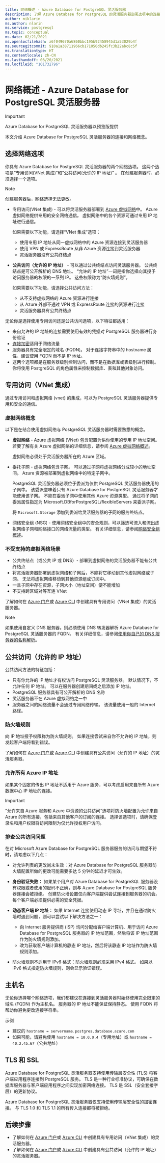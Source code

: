 ```yaml
---
title: 网络概述 - Azure Database for PostgreSQL 灵活服务器
description: 了解 Azure Database for PostgreSQL 的灵活服务器部署选项中的连接和网络选项
author: niklarin
ms.author: nlarin
ms.service: postgresql
ms.topic: conceptual
ms.date: 02/21/2021
ms.openlocfilehash: a6f049670a6860bbc195b92458945d1a53029b4f
ms.sourcegitcommit: 910a1a38711966cb171050db245fc3b22abc8c5f
ms.translationtype: HT
ms.contentlocale: zh-CN
ms.lasthandoff: 03/20/2021
ms.locfileid: "101732796"
---
```

# <a name="networking-overview---azure-database-for-postgresql---flexible-server"></a>网络概述 - Azure Database for PostgreSQL 灵活服务器

> [!IMPORTANT]
> Azure Database for PostgreSQL 灵活服务器以预览版提供

本文介绍 Azure Database for PostgreSQL 灵活服务器的连接和网络概念。 

## <a name="choosing-a-networking-option"></a>选择网络选项
你具有 Azure Database for PostgreSQL 灵活服务器的两个网络选项。 这两个选项是“专用访问(VNet 集成)”和“公共访问(允许的 IP 地址)” 。 在创建服务器时，必须选择一个选项。 

> [!NOTE]
> 创建服务器后，网络选择无法更改。 

* 专用访问(VNet 集成) - 可以将灵活服务器部署到 [Azure 虚拟网络](../../virtual-network/virtual-networks-overview.md)中。 Azure 虚拟网络提供专用的安全网络通信。 虚拟网络中的各个资源可通过专用 IP 地址进行通信。

   如果需要以下功能，请选择“VNet 集成”选项：
   * 使用专用 IP 地址从同一虚拟网络中的 Azure 资源连接到灵活服务器
   * 使用 VPN 或 ExpressRoute 从非 Azure 资源连接到灵活服务器
   * 灵活服务器没有公共终结点

* **公共访问（允许的 IP 地址）** - 可以通过公共终结点访问灵活服务器。 公共终结点是可公开解析的 DNS 地址。 “允许的 IP 地址”一词是指你选择向其授予访问服务器的权限的一系列 IP。 这些权限称为“防火墙规则”。 

   如果需要以下功能，请选择公共访问方法：
   * 从不支持虚拟网络的 Azure 资源进行连接
   * 从 Azure 外部不通过 VPN 或 ExpressRoute 连接的资源进行连接 
   * 灵活服务器具有公共终结点

无论你是选择使用专用访问还是公共访问选项，以下特征都适用：
* 来自允许的 IP 地址的连接需要使用有效的凭据对 PostgreSQL 服务器进行身份验证
* [连接加密](#tls-and-ssl)适用于网络流量
* 服务器具有完全限定的域名 (FQDN)。 对于连接字符串中的 hostname 属性，建议使用 FQDN 而不是 IP 地址。
* 这两个选项都是在服务器级别控制访问，而不是在数据库或表级别进行控制。 你将使用 PostgreSQL 的角色属性来控制数据库、表和其他对象访问。


## <a name="private-access-vnet-integration"></a>专用访问（VNet 集成）
通过专用访问和虚拟网络 (vnet) 的集成，可以为 PostgreSQL 灵活服务器提供专用和安全的通信。

### <a name="virtual-network-concepts"></a>虚拟网络概念
以下是在结合使用虚拟网络与 PostgreSQL 灵活服务器时需要熟悉的概念。

* **虚拟网络** - Azure 虚拟网络 (VNet) 包含配置为供你使用的专用 IP 地址空间。 若要了解有关 Azure 虚拟网络的详细信息，请参阅 [Azure 虚拟网络概述](../../virtual-network/virtual-networks-overview.md)。

    虚拟网络必须处于灵活服务器所在的 Azure 区域。


* 委托子网 - 虚拟网络包含子网。 可以通过子网将虚拟网络分成较小的地址空间。 Azure 资源被部署到虚拟网络中的特定子网中。 

   PostgreSQL 灵活服务器必须位于委派为仅供 PostgreSQL 灵活服务器使用的子网中。 该委派意味着只有 Azure Database for PostgreSQL 灵活服务器才能使用该子网。 不能在委派子网中使用其他 Azure 资源类型。 通过将子网的委派属性指定为 Microsoft.DBforPostgreSQL/flexibleServers 来委派子网。

   将 `Microsoft.Storage` 添加到委派给灵活服务器的子网的服务终结点。 

* 网络安全组 (NSG) - 使用网络安全组中的安全规则，可以筛选可流入和流出虚拟网络子网和网络接口的网络流量的类型。 有关详细信息，请参阅[网络安全组概述](../../virtual-network/network-security-groups-overview.md)。


### <a name="unsupported-virtual-network-scenarios"></a>不受支持的虚拟网络场景
* 公共终结点（或公共 IP 或 DNS）- 部署到虚拟网络的灵活服务器不能有公共终结点
* 将灵活服务器部署到虚拟网络和子网后，不能将它移动到其他虚拟网络或子网。 无法将虚拟网络移动到其他资源组或订阅中。
* 一旦子网中存在资源，子网大小（地址空间）便不能增加
* 不支持跨区域对等互连 VNet

了解如何在 [Azure 门户](how-to-manage-virtual-network-portal.md)或 [Azure CLI](how-to-manage-virtual-network-cli.md) 中创建具有专用访问（VNet 集成）的灵活服务器。

> [!NOTE]
> 如果使用自定义 DNS 服务器，则必须使用 DNS 转发器解析 Azure Database for PostgreSQL 灵活服务器的 FQDN。 有关详细信息，请参阅[使用你自己的 DNS 服务器的名称解析](../../virtual-network/virtual-networks-name-resolution-for-vms-and-role-instances.md#name-resolution-that-uses-your-own-dns-server)。

## <a name="public-access-allowed-ip-addresses"></a>公共访问（允许的 IP 地址）
公共访问方法的特征包括：
* 只有你允许的 IP 地址才有权访问 PostgreSQL 灵活服务器。 默认情况下，不允许任何 IP 地址。 可以在服务器创建期间或之后添加 IP 地址。
* PostgreSQL 服务器具有可公开解析的 DNS 名称
* 灵活服务器不在 Azure 虚拟网络之一中
* 服务器之间的网络流量不会通过专用网络传输。 该流量使用一般的 Internet 路径。

### <a name="firewall-rules"></a>防火墙规则
向 IP 地址授予权限称为防火墙规则。 如果连接尝试来自你不允许的 IP 地址，则发起客户端将看到错误。

了解如何在 [Azure 门户](how-to-manage-firewall-portal.md)或 [Azure CLI](how-to-manage-firewall-cli.md) 中创建具有公共访问（允许的 IP 地址）的灵活服务器。


### <a name="allowing-all-azure-ip-addresses"></a>允许所有 Azure IP 地址
如果某个固定的传出 IP 地址不适用于 Azure 服务，可以考虑启用来自所有 Azure 数据中心 IP 地址的连接。

> [!IMPORTANT]
> “允许来自 Azure 服务和 Azure 中资源的公共访问”选项将防火墙配置为允许来自 Azure 的所有连接，包括来自其他客户的订阅的连接。 选择该选项时，请确保登录名和用户权限将访问限制为仅允许授权用户访问。

### <a name="troubleshooting-public-access-issues"></a>排查公共访问问题
在对 Microsoft Azure Database for PostgreSQL 服务器服务的访问与期望不符时，请考虑以下几点：

* 对允许列表的更改尚未生效：对 Azure Database for PostgreSQL 服务器防火墙配置所做的更改可能需要多达 5 分钟的延迟才可生效。

* **身份验证失败：** 如果某个用户对 Azure Database for PostgreSQL 服务器没有权限或者使用的密码不正确，则与 Azure Database for PostgreSQL 服务器连接会被拒绝。 创建防火墙设置仅向客户端提供尝试连接到服务器的机会。 每个客户端必须提供必需的安全凭据。

* **动态客户端 IP 地址：** 如果 Internet 连接使用动态 IP 寻址，并且在通过防火墙时遇到问题，则可以尝试以下解决方法之一：

   * 向 Internet 服务提供商 (ISP) 询问分配给客户端计算机、用于访问 Azure Database for PostgreSQL 服务器的 IP 地址范围，然后将该 IP 地址范围作为防火墙规则添加。
   * 改为获取客户端计算机的静态 IP 地址，然后将该静态 IP 地址作为防火墙规则添加。

* 防火墙规则不适用于 IPv6 格式：防火墙规则必须采用 IPv4 格式。 如果以 IPv6 格式指定防火墙规则，则会显示验证错误。

## <a name="hostname"></a>主机名
无论你选择哪个网络选项，我们都建议在连接到灵活服务器时始终使用完全限定的域名 (FQDN) 作为主机名。 服务器的 IP 地址不能保证保持静态。 使用 FQDN 将帮助你避免更改连接字符串。 

示例
* 建议的 `hostname = servername.postgres.database.azure.com`
* 如果可能，请避免使用 `hostname = 10.0.0.4`（专用地址）或 `hostname = 40.2.45.67`（公共地址）


## <a name="tls-and-ssl"></a>TLS 和 SSL
Azure Database for PostgreSQL 灵活服务器支持使用传输层安全性 (TLS) 将客户端应用程序连接到 PostgreSQL 服务。 TLS 是一种行业标准协议，可确保在数据库服务器与客户端应用程序之间实现加密网络连接。 TLS 是 SSL（安全套接字层）的更新协议。

Azure Database for PostgreSQL 灵活服务器仅支持使用传输层安全性的加密连接。 与 TLS 1.0 和 TLS 1.1 的所有传入连接都将被拒绝。 

## <a name="next-steps"></a>后续步骤
* 了解如何在 [Azure 门户](how-to-manage-virtual-network-portal.md)或 [Azure CLI](how-to-manage-virtual-network-cli.md) 中创建具有专用访问（VNet 集成）的灵活服务器。
* 了解如何在 [Azure 门户](how-to-manage-firewall-portal.md)或 [Azure CLI](how-to-manage-firewall-cli.md) 中创建具有公共访问（允许的 IP 地址）的灵活服务器。
